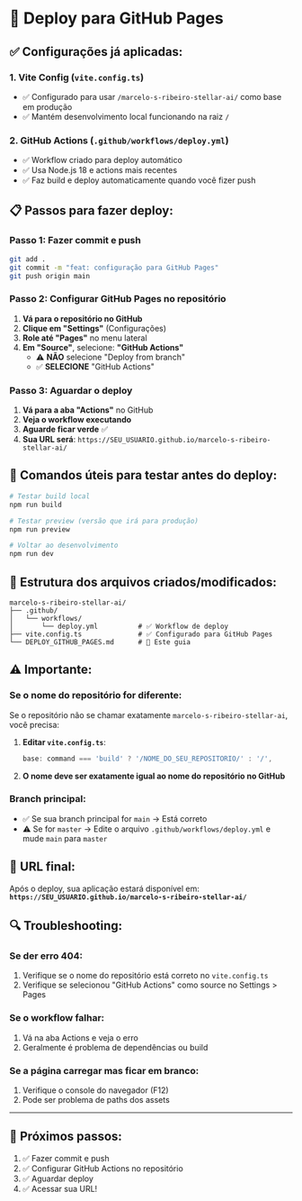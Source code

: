 # 🚀 Deploy para GitHub Pages

## ✅ Configurações já aplicadas:

### 1. **Vite Config** (`vite.config.ts`)
- ✅ Configurado para usar `/marcelo-s-ribeiro-stellar-ai/` como base em produção
- ✅ Mantém desenvolvimento local funcionando na raiz `/`

### 2. **GitHub Actions** (`.github/workflows/deploy.yml`)
- ✅ Workflow criado para deploy automático
- ✅ Usa Node.js 18 e actions mais recentes
- ✅ Faz build e deploy automaticamente quando você fizer push

## 📋 Passos para fazer deploy:

### **Passo 1: Fazer commit e push**
```bash
git add .
git commit -m "feat: configuração para GitHub Pages"
git push origin main
```

### **Passo 2: Configurar GitHub Pages no repositório**

1. **Vá para o repositório no GitHub**
2. **Clique em "Settings"** (Configurações)
3. **Role até "Pages"** no menu lateral
4. **Em "Source"**, selecione: **"GitHub Actions"**
   - ⚠️ **NÃO** selecione "Deploy from branch"
   - ✅ **SELECIONE** "GitHub Actions"

### **Passo 3: Aguardar o deploy**

1. **Vá para a aba "Actions"** no GitHub
2. **Veja o workflow executando**
3. **Aguarde ficar verde** ✅
4. **Sua URL será**: `https://SEU_USUARIO.github.io/marcelo-s-ribeiro-stellar-ai/`

## 🔧 Comandos úteis para testar antes do deploy:

```bash
# Testar build local
npm run build

# Testar preview (versão que irá para produção)
npm run preview

# Voltar ao desenvolvimento
npm run dev
```

## 📝 Estrutura dos arquivos criados/modificados:

```
marcelo-s-ribeiro-stellar-ai/
├── .github/
│   └── workflows/
│       └── deploy.yml          # ✅ Workflow de deploy
├── vite.config.ts              # ✅ Configurado para GitHub Pages
└── DEPLOY_GITHUB_PAGES.md      # 📖 Este guia
```

## ⚠️ Importante:

### **Se o nome do repositório for diferente:**
Se o repositório não se chamar exatamente `marcelo-s-ribeiro-stellar-ai`, você precisa:

1. **Editar `vite.config.ts`**:
   ```typescript
   base: command === 'build' ? '/NOME_DO_SEU_REPOSITORIO/' : '/',
   ```

2. **O nome deve ser exatamente igual ao nome do repositório no GitHub**

### **Branch principal:**
- ✅ Se sua branch principal for `main` → Está correto
- ⚠️ Se for `master` → Edite o arquivo `.github/workflows/deploy.yml` e mude `main` para `master`

## 🎯 URL final:

Após o deploy, sua aplicação estará disponível em:
**`https://SEU_USUARIO.github.io/marcelo-s-ribeiro-stellar-ai/`**

## 🔍 Troubleshooting:

### **Se der erro 404:**
1. Verifique se o nome do repositório está correto no `vite.config.ts`
2. Verifique se selecionou "GitHub Actions" como source no Settings > Pages

### **Se o workflow falhar:**
1. Vá na aba Actions e veja o erro
2. Geralmente é problema de dependências ou build

### **Se a página carregar mas ficar em branco:**
1. Verifique o console do navegador (F12)
2. Pode ser problema de paths dos assets

---

## 🚀 **Próximos passos:**

1. ✅ Fazer commit e push
2. ✅ Configurar GitHub Actions no repositório  
3. ✅ Aguardar deploy
4. ✅ Acessar sua URL! 
